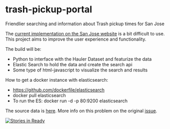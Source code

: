 # trash-pickup-portal
Friendlier searching and information about Trash pickup times for San Jose

The [current implementation on the San Jose website](https://www.sanjoseca.gov/index.aspx?nid=3079) is a bit difficult to use. This project aims to improve the user experience and functionality.

The build will be:
- Python to interface with the Hauler Dataset and featurize the data
- Elastic Search to hold the data and create the search api
- Some type of html-javascript to visualize the search and results

How to get a docker instance with elasticsearch:
- https://github.com/dockerfile/elasticsearch
- docker pull elasticsearch
- To run the ES: docker run -d -p 80:9200 elasticsearch

The source data is [here](http://data.sanjoseca.gov/dataviews/225973/san-jose-hauler-data/).  More info on this problem on the original [issue](https://github.com/codeforsanjose/Project-Ideas/issues/54).

[![Stories in Ready](https://badge.waffle.io/codeforsanjose/trash-pickup-portal.png?label=ready&title=Ready)](http://waffle.io/codeforsanjose/trash-pickup-portal)
